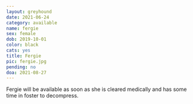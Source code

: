 ```yaml
---
layout: greyhound
date: 2021-06-24
category: available
name: fergie
sex: female
dob: 2019-10-01
color: black
cats: yes
title: Fergie
pic: fergie.jpg
pending: no
doa: 2021-08-27
---
```


Fergie will be available as soon as she is cleared medically and has some time in foster to decompress. 

